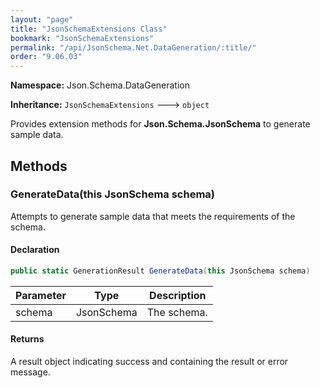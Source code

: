```yaml
---
layout: "page"
title: "JsonSchemaExtensions Class"
bookmark: "JsonSchemaExtensions"
permalink: "/api/JsonSchema.Net.DataGeneration/:title/"
order: "9.06.03"
---
```

**Namespace:** Json.Schema.DataGeneration

**Inheritance:**
`JsonSchemaExtensions`
 🡒 
`object`

Provides extension methods for **Json.Schema.JsonSchema** to generate sample data.

## Methods

### GenerateData(this JsonSchema schema)

Attempts to generate sample data that meets the requirements of the schema.

#### Declaration

```c#
public static GenerationResult GenerateData(this JsonSchema schema)
```
| Parameter | Type | Description |
|---|---|---|
| schema | JsonSchema | The schema. |

#### Returns

A result object indicating success and containing the result or error message.

